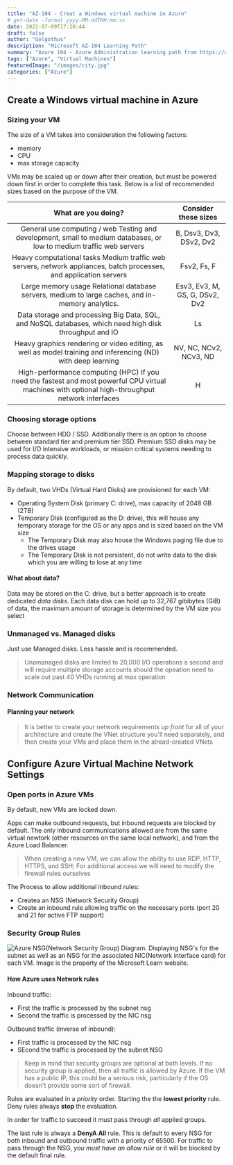 ```yaml
---
title: "AZ-104 - Creat a Windows virtual machine in Azure"
# get-date -format yyyy-MM-ddTHH:mm:ss
date: 2022-07-09T17:20:44
draft: false
author: "Golgothus"
description: "Microsoft AZ-104 Learning Path"
summary: "Azure 104 - Azure Administration learning path from https://docs.microsoft.com/en-us/learn/certifications/exams/az-104"
tags: ["Azure", "Virtual Machines"]
featuredImage: "/images/city.jpg"
categories: ["Azure"]
---
```


## Create a Windows virtual machine in Azure

### Sizing your VM

The size of a VM takes into consideration the following factors:
- memory
- CPU
- max storage capacity

VMs may be scaled up or down after their creation, but must be powered down first in order to complete this task. Below is a list of recommended sizes based on the purpose of the VM.

**What are you doing?**|**Consider these sizes**
:-----:|:-----:
General use computing / web Testing and development, small to medium databases, or low to medium traffic web servers|B, Dsv3, Dv3, DSv2, Dv2
Heavy computational tasks Medium traffic web servers, network appliances, batch processes, and application servers|Fsv2, Fs, F
Large memory usage Relational database servers, medium to large caches, and in-memory analytics.|Esv3, Ev3, M, GS, G, DSv2, Dv2
Data storage and processing Big Data, SQL, and NoSQL databases, which need high disk throughput and IO|Ls
Heavy graphics rendering or video editing, as well as model training and inferencing (ND) with deep learning|NV, NC, NCv2, NCv3, ND
High-performance computing (HPC) If you need the fastest and most powerful CPU virtual machines with optional high-throughput network interfaces|H

### Choosing storage options

Choose between HDD / SSD. Additionally there is an option to choose between standard tier and premium tier SSD. Premium SSD disks may be used for I/O intensive workloads, or mission critical systems needing to process data quickly.

### Mapping storage to disks

By default, two VHDs (Virtual Hard Disks) are provisioned for each VM:
- Operating System Disk (primary C: drive), max capacity of 2048 GB (2TB)
- Temporary Disk (configured as the D: drive), this will house any temporary storage for the OS or any apps and is sized based on the VM size
  - The Temporary Disk may also house the Windows paging file due to the drives usage
  - The Temporary Disk is not persistent, do not write data to the disk which you are willing to lose at any time

#### What about data?

Data may be stored on the C: drive, but a better approach is to create dedicated *data disks*. Each data disk can hold up to 32,767 gibibytes (GiB) of data, the maximum amount of storage is determined by the VM size you select

### Unmanaged vs. Managed disks

Just use Managed disks. Less hassle and is recommended.

> Unamanaged disks are limited to 20,000 I/O operations a second and will require multiple storage accounts should the opeation need to scale out past 40 VHDs running at max operation

### Network Communication

#### Planning your network

> It is better to create your network requirements _up front_ for all of your architecture and create the VNet structure you'll need separately, and then create your VMs and place them in the alread-created VNets

## Configure Azure Virtual Machine Network Settings
### Open ports in Azure VMs

By default, new VMs are locked down.

Apps can make outbound requests, but inbound requests are blocked by default. The only inbound communications allowed are from the same virtual newtork (other resources on the same local network), and from the Azure Load Balancer.

> When creating a new VM, we can allow the ability to use RDP, HTTP, HTTPS, and SSH; For additional access we will need to modify the firewall rules ourselves

The Process to allow additional inbound rules:
- Createa an NSG (Network Security Group)
- Create an inbound rule allowing traffic on the necessary ports (port 20 and 21 for active FTP support)

### Security Group Rules

![Azure NSG(Network Security Group) Diagram. Displaying NSG's for the subnet as well as an NSG for the associated NIC(Network interface card) for each VM. Image is the property of the Microsoft Learn website.](../_resources/2022-07-09_18_16_44-Window.png")

#### How Azure uses Network rules

Inbound traffic:
- First the traffic is processed by the subnet nsg
- Second the traffic is processed by the NIC nsg

Outbound traffic (inverse of inbound):
- First traffic is processed by the NIC nsg
- SEcond the traffic is processed by the subnet NSG

> Keep in mind that security groups are optional at both levels. If no security group is applied, then all traffic is allowed by Azure. If the VM has a public IP, this could be a serious risk, particularly if the OS doesn't provide some sort of firewall.

Rules are evaluated in a _priority_ order. Starting the the **lowest priority** rule. Deny rules always **stop** the evaluation.

In order for traffic to succeed it must pass through _all_ applied groups.

The last rule is always a **DenyA All** rule. This is default to every NSG for both inbound and outbound traffic with a priority of 65500. For traffic to pass through the NSG, _you must have an allow rule_ or it will be blocked by the default final rule.